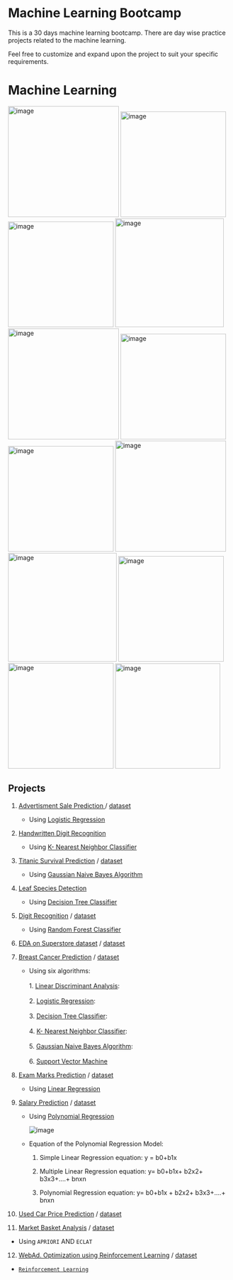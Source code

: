 # Machine Learning Bootcamp
This is a 30 days machine learning bootcamp. There are day wise practice projects related to the machine learning.

Feel free to customize and expand upon the project to suit your specific requirements.

# Machine Learning

<img width="250" alt="image" src="https://github.com/thisarakaushan/Machine-Learning-Bootcamp/assets/125348115/0466ddf3-0815-4b80-94e1-5ec0ff2823d8">

<img width="238" alt="image" src="https://github.com/thisarakaushan/Machine-Learning-Bootcamp/assets/125348115/064dccfc-f161-4e05-80b1-e785c38e47d2">

<img width="238" alt="image" src="https://github.com/thisarakaushan/Machine-Learning-Bootcamp/assets/125348115/cea43bda-3de0-4fd9-b912-e9cb404eba70">

<img width="245" alt="image" src="https://github.com/thisarakaushan/Machine-Learning-Bootcamp/assets/125348115/9c028aeb-8445-4a40-9c26-36caebebfbc8">

<img width="250" alt="image" src="https://github.com/thisarakaushan/Machine-Learning-Bootcamp/assets/125348115/c1396967-049f-45e9-9bc4-cefeeea8fc72">

<img width="238" alt="image" src="https://github.com/thisarakaushan/Machine-Learning-Bootcamp/assets/125348115/db344626-c67f-4b98-a5b9-8315f5700467">

<img width="238" alt="image" src="https://github.com/thisarakaushan/Machine-Learning-Bootcamp/assets/125348115/14d7a185-a6e7-4ba0-a7b2-002584099c99">

<img width="250" alt="image" src="https://github.com/thisarakaushan/Machine-Learning-Bootcamp/assets/125348115/b3514a39-6554-4f43-8930-018aeead325b">

<img width="245" alt="image" src="https://github.com/thisarakaushan/Machine-Learning-Bootcamp/assets/125348115/37faeb71-69f3-4ffd-8510-e13fbc246729">

<img width="238" alt="image" src="https://github.com/thisarakaushan/Machine-Learning-Bootcamp/assets/125348115/2a2fdb31-f8a7-4b49-a2c0-23e8c934f809">

<img width="238" alt="image" src="https://github.com/thisarakaushan/Machine-Learning-Bootcamp/assets/125348115/b676acb3-852b-4cf8-9a29-211cd9834728">

<img width="237" alt="image" src="https://github.com/thisarakaushan/Machine-Learning-Bootcamp/assets/125348115/cb3419ec-d596-4dce-b818-70ccdfdd0c94">


## Projects

1. [Advertisment Sale Prediction ](./notebooks/Ad.%20Sales%20Prediction.ipynb) / [dataset](./datasets/Ad.%20Sales%20Prediction.csv)
   
   - Using [Logistic Regression](https://scikit-learn.org/stable/modules/generated/sklearn.linear_model.LogisticRegression.html)
     
2. [Handwritten Digit Recognition](./notebooks/Handwritten_Digit_Recognition.ipynb)
   
   - Using  [K- Nearest Neighbor Classifier](https://scikit-learn.org/stable/modules/generated/sklearn.neighbors.KNeighborsClassifier.html)
    
3. [Titanic Survival Prediction](./notebooks/Titanic%20Survival%20Prediction_NavieBayes.ipynb) / [dataset](./datasets/titanic.csv)
   
   - Using [Gaussian Naive Bayes Algorithm](https://scikit-learn.org/stable/modules/naive_bayes.html)
  
4. [Leaf Species Detection](./notebooks/Leaf%20Species%20Detection.ipynb)

   - Using [Decision Tree Classifier](https://scikit-learn.org/stable/modules/tree.html)

5. [Digit Recognition](./notebooks/Digit%20Recognition_Random%20Forest.ipynb) / [dataset](./datasets/digit_recognition)
   
   - Using  [Random Forest Classifier](https://scikit-learn.org/stable/modules/generated/sklearn.ensemble.RandomForestClassifier.html)

6. [EDA on Superstore dataset](./notebooks/EDA%20on%20Superstore%20dataset.ipynb) / [dataset](//datasets/Superstore.csv)

7. [Breast Cancer Prediction](./notebooks/Breast%20Cancer%20Detection_various%20ML%20algorithms.ipynb) / [dataset](//datasets/breast_cancer.csv)

   - Using six algorithms:<br>     
           1. [Linear Discriminant Analysis](https://scikit-learn.org/stable/modules/generated/sklearn.discriminant_analysis.LinearDiscriminantAnalysis.html):<br>  
           2. [Logistic Regression](https://scikit-learn.org/stable/modules/generated/sklearn.linear_model.LogisticRegression.html):<br>  
           3. [Decision Tree Classifier](https://scikit-learn.org/stable/modules/generated/sklearn.tree.DecisionTreeClassifier.html):<br>  
           4. [K- Nearest Neighbor Classifier](https://scikit-learn.org/stable/modules/generated/sklearn.neighbors.KNeighborsClassifier.html):<br>  
           5. [Gaussian Naive Bayes Algorithm](https://scikit-learn.org/stable/modules/naive_bayes.html):<br>  
           6. [Support Vector Machine](https://scikit-learn.org/stable/modules/generated/sklearn.svm.LinearSVC.html)

8. [Exam Marks Prediction](./notebooks/Exam%20Marks%20Prediction_Linear%20Regression.ipynb) / [dataset](./datasets/Exam%20marks.csv)

   - Using [Linear Regression](https://scikit-learn.org/stable/modules/generated/sklearn.linear_model.LinearRegression.html)

9. [Salary Prediction](./notebooks/Salary%20Predict_Polynomial%20Regression.ipynb) / [dataset](./datasets/Salaries.csv)

    - Using [Polynomial Regression](https://www.javatpoint.com/machine-learning-polynomial-regression)
      
      ![image](https://github.com/thisarakaushan/Machine-Learning-Bootcamp/assets/125348115/9d08d9bf-da71-468f-bd04-3064ab613e35)
    - Equation of the Polynomial Regression Model:
      
         1. Simple Linear Regression equation:    y = b0+b1x        

         2. Multiple Linear Regression equation:  y= b0+b1x+ b2x2+ b3x3+....+ bnxn        

         3. Polynomial Regression equation:       y= b0+b1x + b2x2+ b3x3+....+ bnxn         

10. [Used Car Price Prediction](./notebooks/Car%20Price%20Prediction_Regression%20models.ipynb) / [dataset](./datasets/car_dataset.csv)

11. [Market Basket Analysis](https://github.com/thisarakaushan/Machine-Learning-Bootcamp/tree/main/notebooks/Market%20Basket%20Analysis) / [dataset](./datasets/store_data.csv)
   - Using ```APRIORI``` AND ```ECLAT```

12. [WebAd. Optimization using Reinforcement Learning](https://github.com/thisarakaushan/Machine-Learning-Bootcamp/blob/main/notebooks/WebAd.%20Optimization%20using%20Reinforcement%20Learning.ipynb) / [dataset](https://github.com/thisarakaushan/Machine-Learning-Bootcamp/blob/main/datasets/Ads_CTR_Optimisation.csv)
   - [```Reinforcement Learning```](https://towardsdatascience.com/reinforcement-learning-101-e24b50e1d292)
